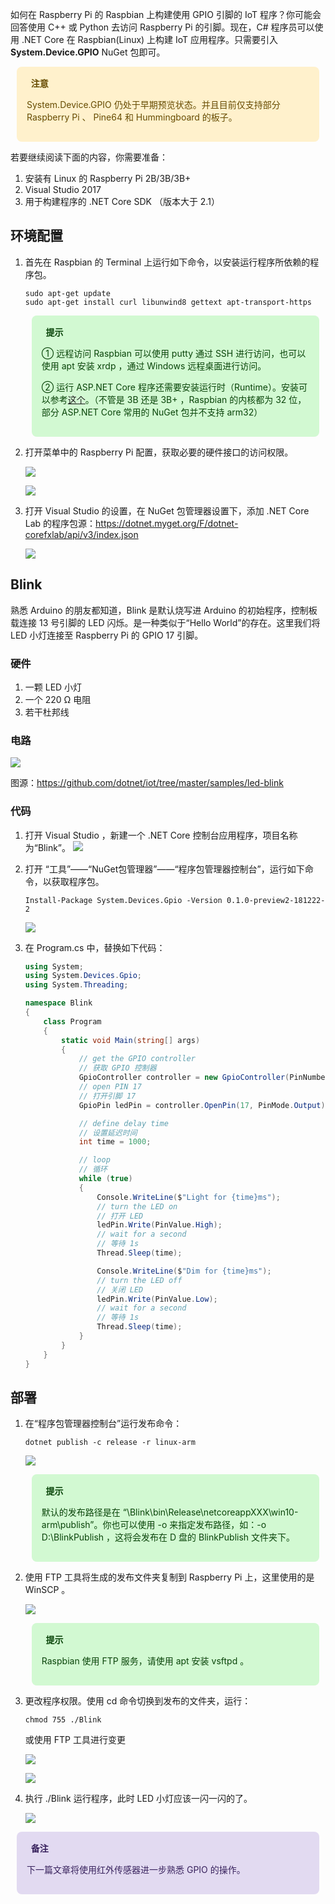 如何在 Raspberry Pi 的 Raspbian 上构建使用 GPIO 引脚的 IoT 程序？你可能会回答使用 C++ 或 Python 去访问 Raspberry Pi 的引脚。现在，C# 程序员可以使用 .NET Core 在 Raspbian(Linux) 上构建 IoT 应用程序。只需要引入 **System.Device.GPIO** NuGet 包即可。

<div style="display: block;position: relative;border-radius: 8px;padding: 1rem;background-color: #fff1cc;color: #664b00;margin: 10px">
    <p style="margin-top:0;font-weight: bold"><i class="fa fa-exclamation-triangle" aria-hidden="true"></i>&nbsp;&nbsp;注意</p>
    <p>System.Device.GPIO 仍处于早期预览状态。并且目前仅支持部分 Raspberry Pi 、 Pine64 和 Hummingboard 的板子。</p>
</div>

若要继续阅读下面的内容，你需要准备：

1. 安装有 Linux 的 Raspberry Pi 2B/3B/3B+
2. Visual Studio 2017
3. 用于构建程序的 .NET Core SDK （版本大于 2.1）

## 环境配置
1. 首先在 Raspbian 的 Terminal 上运行如下命令，以安装运行程序所依赖的程序包。
    ```
    sudo apt-get update
    sudo apt-get install curl libunwind8 gettext apt-transport-https
    ```
    <div style="display: block;position: relative;border-radius: 8px;padding: 1rem;background-color: #d2f9d2;color: #094409;margin: 10px">
        <p style="margin-top:0;font-weight: bold"><i class="fa fa-lightbulb-o" aria-hidden="true"></i>&nbsp;&nbsp;提示</p>
        <p><span>① 远程访问 Raspbian 可以使用 putty 通过 SSH 进行访问，也可以使用 apt 安装 xrdp ，通过 Windows 远程桌面进行访问。</span></p>
        <p><span>② 运行 ASP.NET Core 程序还需要安装运行时（Runtime）。安装可以参考<a target="_blank" href="https://blog.csdn.net/sD7O95O/article/details/812952862">这个</a>。（不管是 3B 还是 3B+ ，Raspbian 的内核都为 32 位，部分 ASP.NET Core 常用的 NuGet 包并不支持 arm32）</span></p>
    </div>

2. 打开菜单中的 Raspberry Pi 配置，获取必要的硬件接口的访问权限。

    ![](https://blogres.zhangyue.xin/19-1-23/1.jpg)

    ![](https://blogres.zhangyue.xin/19-1-23/2.jpg)

3. 打开 Visual Studio 的设置，在 NuGet 包管理器设置下，添加 .NET Core Lab 的程序包源：https://dotnet.myget.org/F/dotnet-corefxlab/api/v3/index.json

    ![](https://blogres.zhangyue.xin/19-1-23/3.jpg)

## Blink
熟悉 Arduino 的朋友都知道，Blink 是默认烧写进 Arduino 的初始程序，控制板载连接 13 号引脚的 LED 闪烁。是一种类似于“Hello World”的存在。这里我们将 LED 小灯连接至 Raspberry Pi 的 GPIO 17 引脚。 

### 硬件
1. 一颗 LED 小灯
2. 一个 220 Ω 电阻
3. 若干杜邦线

### 电路
![](https://blogres.zhangyue.xin/19-1-23/4.jpg)

图源：https://github.com/dotnet/iot/tree/master/samples/led-blink

### 代码
1. 打开 Visual Studio ，新建一个 .NET Core 控制台应用程序，项目名称为“Blink”。
    ![](https://blogres.zhangyue.xin/19-1-23/5.jpg)

2. 打开 “工具”——“NuGet包管理器”——“程序包管理器控制台”，运行如下命令，以获取程序包。
    ```
    Install-Package System.Devices.Gpio -Version 0.1.0-preview2-181222-2
    ```
    
    ![](https://blogres.zhangyue.xin/19-1-23/6.jpg)

3. 在 Program.cs 中，替换如下代码：
    ```C#
    using System;
    using System.Devices.Gpio;
    using System.Threading;

    namespace Blink
    {
        class Program
        {
            static void Main(string[] args)
            {
                // get the GPIO controller
                // 获取 GPIO 控制器
                GpioController controller = new GpioController(PinNumberingScheme.Gpio);
                // open PIN 17
                // 打开引脚 17
                GpioPin ledPin = controller.OpenPin(17, PinMode.Output);

                // define delay time
                // 设置延迟时间
                int time = 1000;

                // loop
                // 循环
                while (true)
                {
                    Console.WriteLine($"Light for {time}ms");
                    // turn the LED on
                    // 打开 LED
                    ledPin.Write(PinValue.High);
                    // wait for a second
                    // 等待 1s
                    Thread.Sleep(time);

                    Console.WriteLine($"Dim for {time}ms");
                    // turn the LED off
                    // 关闭 LED
                    ledPin.Write(PinValue.Low);
                    // wait for a second
                    // 等待 1s
                    Thread.Sleep(time);
                }
            }
        }
    }
    ```

## 部署
1. 在“程序包管理器控制台”运行发布命令：
    ```
    dotnet publish -c release -r linux-arm
    ```

    ![](https://blogres.zhangyue.xin/19-1-23/7.jpg)

    <div style="display: block;position: relative;border-radius: 8px;padding: 1rem;background-color: #d2f9d2;color: #094409;margin: 10px">
        <p style="margin-top:0;font-weight: bold"><i class="fa fa-lightbulb-o" aria-hidden="true"></i>&nbsp;&nbsp;提示</p>
        <p><span>默认的发布路径是在 “\Blink\bin\Release\netcoreappXXX\win10-arm\publish”。你也可以使用 -o 来指定发布路径，如：-o D:\BlinkPublish ，这将会发布在 D 盘的 BlinkPublish 文件夹下。</span></p>
    </div>

2. 使用 FTP 工具将生成的发布文件夹复制到 Raspberry Pi 上，这里使用的是 WinSCP 。

    ![](https://blogres.zhangyue.xin/19-1-23/8.jpg)

    <div style="display: block;position: relative;border-radius: 8px;padding: 1rem;background-color: #d2f9d2;color: #094409;margin: 10px">
        <p style="margin-top:0;font-weight: bold"><i class="fa fa-lightbulb-o" aria-hidden="true"></i>&nbsp;&nbsp;提示</p>
        <p><span>Raspbian 使用 FTP 服务，请使用 apt 安装 vsftpd 。</span></p>
    </div>

3. 更改程序权限。使用 cd 命令切换到发布的文件夹，运行：
    ```
    chmod 755 ./Blink
    ```

    或使用 FTP 工具进行变更

    ![](https://blogres.zhangyue.xin/19-1-23/9.jpg)

    ![](https://blogres.zhangyue.xin/19-1-23/10.jpg)

4. 执行 ./Blink 运行程序，此时 LED 小灯应该一闪一闪的了。

    ![](https://blogres.zhangyue.xin/19-1-23/11.jpg)


<div style="display: block;position: relative;border-radius: 8px;padding: 1rem;background-color: #e2daf1;color: #38225d;margin: 10px">
    <p style="margin-top:0;font-weight: bold"><i class="fa fa-info-circle" aria-hidden="true"></i>&nbsp;&nbsp;备注</p>
    <p><span>下一篇文章将使用红外传感器进一步熟悉 GPIO 的操作。</span></p>
</div>